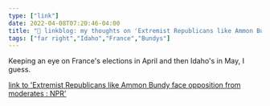 ```yaml
---
type: ["link"]
date: 2022-04-08T07:20:46-04:00
title: "🔗 linkblog: my thoughts on 'Extremist Republicans like Ammon Bundy face opposition from moderates : NPR'"
tags: ["far right","Idaho","France","Bundys"]
---
```

Keeping an eye on France's elections in April and then Idaho's in May, I guess.
 
[link to 'Extremist Republicans like Ammon Bundy face opposition from moderates : NPR'](https://www.npr.org/2022/04/08/1091435312/idaho-primary-republican-party-politics)

